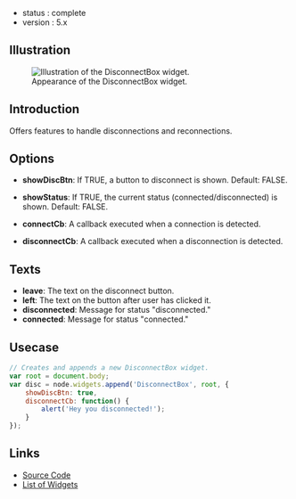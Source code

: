  - status : complete
 - version : 5.x

## Illustration
<figure>
  <img src="http://nodegame.org/images/wiki/v5/disconnect-box-widget.jpeg" alt="Illustration of the
  DisconnectBox widget.">

  <br>
  <figcaption>Appearance of the DisconnectBox widget.</figcaption>
</figure>

## Introduction

Offers features to handle disconnections and reconnections.

## Options

- **showDiscBtn**: If TRUE, a button to disconnect is shown. Default: FALSE.

- **showStatus**: If TRUE, the current status (connected/disconnected) is shown. Default: FALSE.

- **connectCb**: A callback executed when a connection is detected.

- **disconnectCb**: A callback executed when a disconnection is detected.


## Texts

- **leave**: The text on the disconnect button.
- **left**: The text on the button after user has clicked it.
- **disconnected**: Message for status "disconnected."
- **connected**: Message for status "connected."


## Usecase

```js
// Creates and appends a new DisconnectBox widget.
var root = document.body;
var disc = node.widgets.append('DisconnectBox', root, {
    showDiscBtn: true,
    disconnectCb: function() {
        alert('Hey you disconnected!');
    }
});
```

## Links

- [Source Code](https://github.com/nodeGame/nodegame-widgets/blob/master/widgets/DisconnectBox.js)
- [List of Widgets](Widgets-v5)
